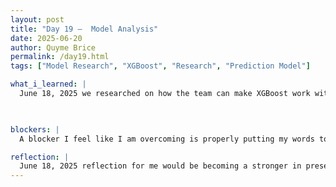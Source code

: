 ```yaml
---
layout: post
title: "Day 19 –  Model Analysis"
date: 2025-06-20
author: Quyme Brice
permalink: /day19.html
tags: ["Model Research", "XGBoost", "Research", "Prediction Model"]

what_i_learned: |
  June 18, 2025 we researched on how the team can make XGBoost work with our data. Within XGBoost you can already include code that will help clean but we decided to clean our code before hand. I've learned more about training models and how to operate them.

  

blockers: |
  A blocker I feel like I am overcoming is properly putting my words together for others to understand. As the days go by I feel more and more confident in being in this field. Presenting infront of people always been fun for me, but for me to explain technical problems is next level. I feel stronger as a person and see my development. This program has really help me get outside my comfort zone. I'm just glad I'm making progress as a person. These blogs help with my development.

reflection: |
  June 18, 2025 reflection for me would be becoming a stronger in presentation. I want to become stronger in structuring my words better, so other people can understand me more. Today exercises have really build me up as a person. Just taking everything a day at a time. I'm proud of the group I have and the dynamic we have been building. I feel like everyday I come in, I'm just more prepared for the industry ahead of me.
---
```

